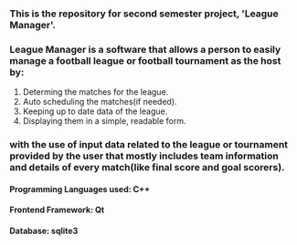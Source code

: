 ### This is the repository for second semester project, 'League Manager'. 
### League Manager is a software that allows a person to easily manage a football league or football tournament as the host by:
1. Determing the matches for the league.
2. Auto scheduling the matches(if needed).
3. Keeping up to date data of the league.
4. Displaying them in a simple, readable form.
### with the use of input data related to the league or tournament provided by the user that mostly includes team information and details of every match(like final score and goal scorers).

#### Programming Languages used: C++ 
#### Frontend Framework: Qt
#### Database: sqlite3
